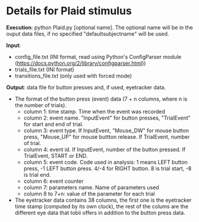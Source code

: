 # Details for Plaid stimulus
**Execution**: python Plaid.py [optional name]. The optional name will be in the ouput data files, if no specified "defaultsubjectname" will be used.

**Input**: 
- config_file.txt (INI format, read using Python's ConfigParser module (https://docs.python.org/2/library/configparser.html))
- trials_file.txt (INI format) 
- transitions_file.txt (only used with forced mode)

**Output**: data file for button presses and, if used, eyetracker data.
- The format of the button press (event) data (7 + n columns, where n is the number of trials).
  - column 1: time stamp. Time when the event was recorded
  - column 2: event name. "InputEvent" for button presses, "TrialEvent" for start and end of trial.
  - column 3: event type. If InputEvent, "Mouse_DW" for mouse button press, "Mouse_UP" for mouse buttton release. If TrialEvent, number of trial.
  - column 4: event id. If InputEvent, number of the button pressed. If TrialEvent, START or END.
  - column 5: event code. Code used in analysis: 1 means LEFT button press, -1 LEFT button press. 4/-4 for RIGHT button. 8 is trial start, -8 is trial end.
  - column 6: event counter
  - column 7: parameters name. Name of parameters used
  - column 8 to 7+n: value of the parameter for each trial
- The eyetracker data contains 38 columns, the first one is the eyetracker time stamp (computed by its own clock), the rest of the colums are the different eye data that tobii offers in addition to the button press data.